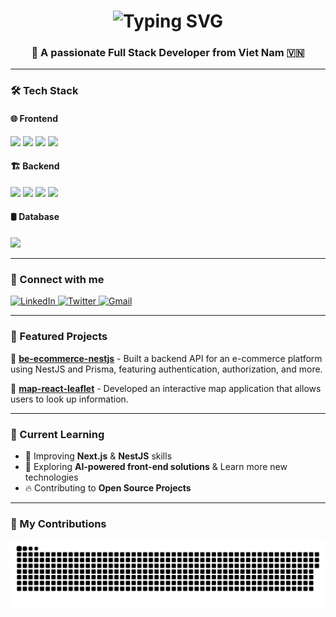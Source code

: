 
<h1 align="center">
  <img src="https://readme-typing-svg.demolab.com?font=Fira+Code&weight=900&size=46&pause=1000&center=true&vCenter=true&width=600&height=80&lines=Hi+There!+%F0%9F%91%8B;I'm+Dat+Dot+%F0%9F%91%A8%F0%9F%8F%BC%E2%80%8D%F0%9F%92%BB" alt="Typing SVG" />
</h1>
<h3 align="center">🚀 A passionate Full Stack Developer from Viet Nam 🇻🇳</h3>

---

### 🛠️ Tech Stack  
#### 🌐 Frontend  
<p>
  <img src="https://img.shields.io/badge/React-61DAFB?style=for-the-badge&logo=react&logoColor=black" />
  <img src="https://img.shields.io/badge/Next.js-000000?style=for-the-badge&logo=nextdotjs&logoColor=white" />
  <img src="https://img.shields.io/badge/TailwindCSS-38B2AC?style=for-the-badge&logo=tailwind-css&logoColor=white" />
  <img src="https://img.shields.io/badge/TypeScript-007ACC?style=for-the-badge&logo=typescript&logoColor=white" />
</p>

#### 🏗 Backend  
<p>
  <img src="https://img.shields.io/badge/NestJS-E0234E?style=for-the-badge&logo=nestjs&logoColor=white" />
  <img src="https://img.shields.io/badge/Node.js-339933?style=for-the-badge&logo=nodedotjs&logoColor=white" />
  <img src="https://img.shields.io/badge/Express.js-000000?style=for-the-badge&logo=express&logoColor=white" />
  <img src="https://img.shields.io/badge/Prisma-2D3748?style=for-the-badge&logo=prisma&logoColor=white" />
</p>

#### 🛢 Database  
<p>
  <img src="https://img.shields.io/badge/PostgreSQL-336791?style=for-the-badge&logo=postgresql&logoColor=white" />
</p>

---

### 🔗 Connect with me  
<p align="left">
  <a href="https://linkedin.com/in/{your-linkedin}](https://www.linkedin.com/in/dat-dot" target="_blank">
    <img src="https://img.shields.io/badge/LinkedIn-0077B5?style=for-the-badge&logo=linkedin&logoColor=white" alt="LinkedIn" />
  </a>
  <a href="https://x.com/datnt23" target="_blank">
    <img src="https://img.shields.io/badge/Twitter-1DA1F2?style=for-the-badge&logo=twitter&logoColor=white" alt="Twitter" />
  </a>
  <a href="mailto:datnt.pq23@gmail.com">
    <img src="https://img.shields.io/badge/Gmail-D14836?style=for-the-badge&logo=gmail&logoColor=white" alt="Gmail" />
  </a>
</p>

---

### 🚀 Featured Projects  
🔹 **[be-ecommerce-nestjs](https://github.com/datnt23/be-nestjs-prisma)** - Built a backend API for an e-commerce platform using NestJS and Prisma, featuring authentication, authorization, and more.

🔹 **[map-react-leaflet](https://github.com/datnt23/map-react-leaflet-demo)** - Developed an interactive map application that allows
users to look up information.

---

### 🎯 Current Learning  
- 📌 Improving **Next.js** & **NestJS** skills  
- 🚀 Exploring **AI-powered front-end solutions** & Learn more new technologies
- 🔥 Contributing to **Open Source Projects**  

---

### 🐍 My Contributions
<div align="center">
  <picture>
    <source media="(prefers-color-scheme: dark)" srcset="https://raw.githubusercontent.com/datnt23/datnt23/output/github-snake-dark.svg" />
    <source media="(prefers-color-scheme: light)" srcset="https://raw.githubusercontent.com/datnt23/datnt23/output/github-snake.svg" />
    <img alt="github-snake" src="https://raw.githubusercontent.com/datnt23/datnt23/output/github-snake.svg" />
  </picture>
</div>
